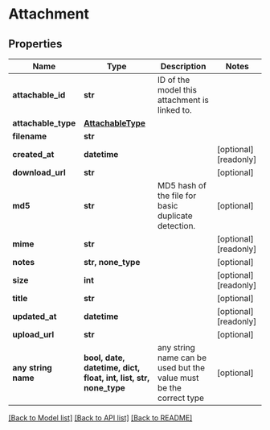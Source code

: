 # Attachment


## Properties
Name | Type | Description | Notes
------------ | ------------- | ------------- | -------------
**attachable_id** | **str** | ID of the model this attachment is linked to. | 
**attachable_type** | [**AttachableType**](AttachableType.md) |  | 
**filename** | **str** |  | 
**created_at** | **datetime** |  | [optional] [readonly] 
**download_url** | **str** |  | [optional] 
**md5** | **str** | MD5 hash of the file for basic duplicate detection. | [optional] 
**mime** | **str** |  | [optional] [readonly] 
**notes** | **str, none_type** |  | [optional] 
**size** | **int** |  | [optional] [readonly] 
**title** | **str** |  | [optional] 
**updated_at** | **datetime** |  | [optional] [readonly] 
**upload_url** | **str** |  | [optional] 
**any string name** | **bool, date, datetime, dict, float, int, list, str, none_type** | any string name can be used but the value must be the correct type | [optional]

[[Back to Model list]](../README.md#documentation-for-models) [[Back to API list]](../README.md#documentation-for-api-endpoints) [[Back to README]](../README.md)


